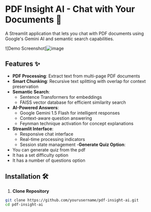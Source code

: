 # PDF Insight AI - Chat with Your Documents 📘

A Streamlit application that lets you chat with PDF documents using Google's Gemini AI and semantic search capabilities.

![Demo Screenshot]![image](https://github.com/user-attachments/assets/fd1585f0-7935-4cf1-8ff0-98c9a3745e23)

## Features ✨

- **PDF Processing**: Extract text from multi-page PDF documents
- **Smart Chunking**: Recursive text splitting with overlap for context preservation
- **Semantic Search**: 
  - Sentence Transformers for embeddings
  - FAISS vector database for efficient similarity search
- **AI-Powered Answers**:
  - Google Gemini 1.5 Flash for intelligent responses
  - Context-aware question answering
  - Feynman technique activation for concept explanations
- **Streamlit Interface**:
  - Responsive chat interface
  - Real-time processing indicators
  - Session state management
-**Generate Quiz Option**:
 - You can generate quiz from the pdf
 - It has a set difficulty option
 - It has a number of questions option

## Installation 🛠️

1. **Clone Repository**
```bash
git clone https://github.com/yourusername/pdf-insight-ai.git
cd pdf-insight-ai
